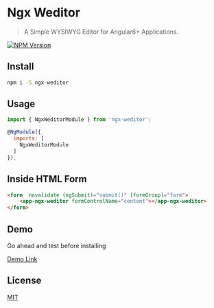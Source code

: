 # Ngx Weditor

> A Simple WYSIWYG Editor for Angular6+ Applications.

[![NPM Version][npm-image]][npm-url]


## Install

```bash
npm i -S ngx-weditor
```

## Usage

```javascript
import { NgxWeditorModule } from 'ngx-weditor';

@NgModule({
  imports: [
    NgxWeditorModule
  ]
});
```

## Inside HTML Form

```html
<form  novalidate (ngSubmit)="submit()" [formGroup]="form">
	<app-ngx-weditor formControlName="content"></app-ngx-weditor>
</form>
```
## Demo
Go ahead and test before installing

[Demo Link](https://hrestrepop.github.io/ngx-weditor/)

## License

[MIT](http://vjpr.mit-license.org)

[npm-image]: https://img.shields.io/npm/v/ngx-weditor.svg
[npm-url]: https://www.npmjs.com/package/ngx-weditor
